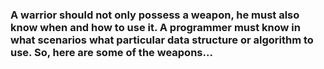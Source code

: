 ### A warrior should not only possеss а weapon, he must also know when and how to use it. A programmer must know in what scenarios what particular data structure or algorithm to use. So, here are some of the weapons...
